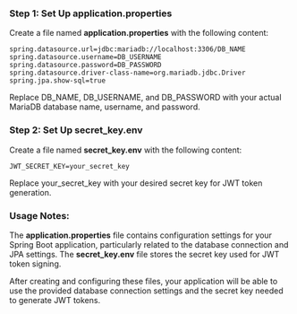 ### Step 1: Set Up application.properties

Create a file named **application.properties** with the following content:

    spring.datasource.url=jdbc:mariadb://localhost:3306/DB_NAME
    spring.datasource.username=DB_USERNAME
    spring.datasource.password=DB_PASSWORD
    spring.datasource.driver-class-name=org.mariadb.jdbc.Driver
    spring.jpa.show-sql=true

Replace DB_NAME, DB_USERNAME, and DB_PASSWORD with your actual MariaDB database name, username, and password.

### Step 2: Set Up secret_key.env

Create a file named **secret_key.env** with the following content:

    JWT_SECRET_KEY=your_secret_key

Replace your_secret_key with your desired secret key for JWT token generation.

### Usage Notes:

The **application.properties** file contains configuration settings for your Spring Boot application, particularly related to the database connection and JPA settings.
The **secret_key.env** file stores the secret key used for JWT token signing.

After creating and configuring these files, your application will be able to use the provided database connection settings and the secret key needed to generate JWT tokens.